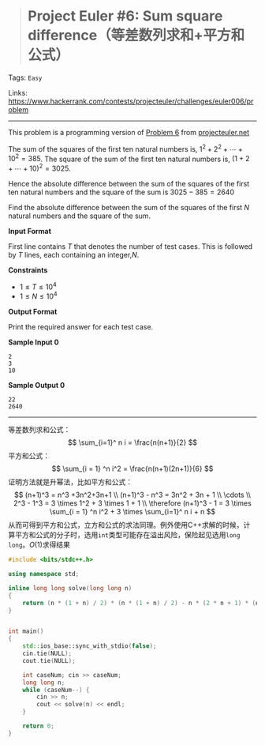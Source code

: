 > # Project Euler #6: Sum square difference（等差数列求和+平方和公式）

Tags: `Easy`

Links: https://www.hackerrank.com/contests/projecteuler/challenges/euler006/problem

------

This problem is a programming version of [Problem 6](https://projecteuler.net/problem=6) from [projecteuler.net](https://projecteuler.net/)

The sum of the squares of the first ten natural numbers is, $1^2 +2 ^2 + \cdots + 10^2 = 385$. The square of the sum of the first ten natural numbers is, $(1+2+\cdots +10)^2=3025$. 

Hence the absolute difference between the sum of the squares of the first ten natural numbers and the square of the sum is $3025 - 385 = 2640$

Find the absolute difference between the sum of the squares of the first $N$ natural numbers and the square of the sum.

**Input Format**

First line contains $T$ that denotes the number of test cases. This is followed by $T$ lines, each containing an integer,$N$.

**Constraints**

* $1 \leq T \leq 10^4$
* $1 \leq N \leq 10^4$

**Output Format**

Print the required answer for each test case.

**Sample Input 0**

```
2
3
10
```

**Sample Output 0**

```
22
2640
```

------

等差数列求和公式：
$$
\sum_{i=1}^ n i = \frac{n(n+1)}{2}
$$
平方和公式：
$$
\sum_{i = 1} ^n i^2 = \frac{n(n+1)(2n+1)}{6}
$$
证明方法就是升幂法，比如平方和公式：
$$
(n+1)^3 = n^3 +3n^2+3n+1 \\
(n+1)^3 - n^3 = 3n^2 + 3n + 1 \\
\cdots \\
2^3 - 1^3 = 3 \times 1^2 + 3 \times 1 + 1 \\
\therefore (n+1)^3 - 1 = 3 \times \sum_{i = 1} ^n i^2 + 3 \times \sum_{i=1}^ n i + n
$$
从而可得到平方和公式，立方和公式的求法同理。例外使用C++求解的时候，计算平方和公式的分子时，选用`int`类型可能存在溢出风险，保险起见选用`long long`。$O(1)$求得结果

```c++
#include <bits/stdc++.h>

using namespace std;

inline long long solve(long long n)
{
    return (n * (1 + n) / 2) * (n * (1 + n) / 2) - n * (2 * n + 1) * (n + 1) / 6;
}


int main()
{
    std::ios_base::sync_with_stdio(false);
    cin.tie(NULL);
    cout.tie(NULL);

    int caseNum; cin >> caseNum;
    long long n;
    while (caseNum--) {
        cin >> n;
        cout << solve(n) << endl;
    }

    return 0;
}
```



